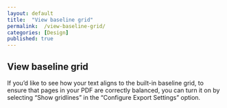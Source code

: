 ```yaml
---
layout: default
title:  "View baseline grid"
permalink:  /view-baseline-grid/
categories: [Design]
published: true
---
```


<section data-type="chapter" class="hsecchapter" data-hederis-type="hsecchapter" id="view-baseline-grid" data-pi-attrs="id: view-baseline-grid"><h1 data-hederis-type="hblkchaptitle" class="hblkchaptitle" id="ppnzOWXaV">View baseline grid</h1>
    <p class="hblkp" data-hederis-type="hblkp" id="pRfkS9kfQ">If you&#8217;d like to see how your text aligns to the built-in baseline grid, to ensure that pages in your PDF are correctly balanced, you can turn it on by selecting &#8220;Show gridlines&#8221; in the &#8220;Configure Export Settings&#8221; option.</p>
    </section>
    